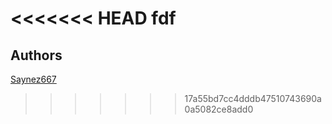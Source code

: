 <<<<<<< HEAD
fdf
=======
## Authors
[Saynez667](https://github.com/Saynez667)
>>>>>>> 17a55bd7cc4dddb47510743690a0a5082ce8add0
